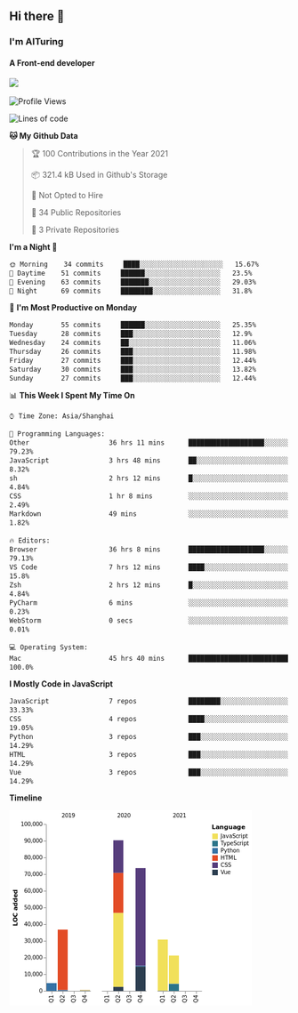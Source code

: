 ## Hi there 👋
### I'm AITuring
#### A Front-end developer

<img src="./dhx.gif" width="400px"/>

<!--START_SECTION:waka-->
![Profile Views](http://img.shields.io/badge/Profile%20Views-1-blue)

![Lines of code](https://img.shields.io/badge/From%20Hello%20World%20I%27ve%20Written-257899%20lines%20of%20code-blue)

**🐱 My Github Data** 

> 🏆 100 Contributions in the Year 2021
 > 
> 📦 321.4 kB Used in Github's Storage 
 > 
> 🚫 Not Opted to Hire
 > 
> 📜 34 Public Repositories 
 > 
> 🔑 3 Private Repositories  
 > 
**I'm a Night 🦉** 

```text
🌞 Morning    34 commits     ████░░░░░░░░░░░░░░░░░░░░░   15.67% 
🌆 Daytime    51 commits     ██████░░░░░░░░░░░░░░░░░░░   23.5% 
🌃 Evening    63 commits     ███████░░░░░░░░░░░░░░░░░░   29.03% 
🌙 Night      69 commits     ████████░░░░░░░░░░░░░░░░░   31.8%

```
📅 **I'm Most Productive on Monday** 

```text
Monday       55 commits     ██████░░░░░░░░░░░░░░░░░░░   25.35% 
Tuesday      28 commits     ███░░░░░░░░░░░░░░░░░░░░░░   12.9% 
Wednesday    24 commits     ██░░░░░░░░░░░░░░░░░░░░░░░   11.06% 
Thursday     26 commits     ███░░░░░░░░░░░░░░░░░░░░░░   11.98% 
Friday       27 commits     ███░░░░░░░░░░░░░░░░░░░░░░   12.44% 
Saturday     30 commits     ███░░░░░░░░░░░░░░░░░░░░░░   13.82% 
Sunday       27 commits     ███░░░░░░░░░░░░░░░░░░░░░░   12.44%

```


📊 **This Week I Spent My Time On** 

```text
⌚︎ Time Zone: Asia/Shanghai

💬 Programming Languages: 
Other                    36 hrs 11 mins      ███████████████████░░░░░░   79.23% 
JavaScript               3 hrs 48 mins       ██░░░░░░░░░░░░░░░░░░░░░░░   8.32% 
sh                       2 hrs 12 mins       █░░░░░░░░░░░░░░░░░░░░░░░░   4.84% 
CSS                      1 hr 8 mins         ░░░░░░░░░░░░░░░░░░░░░░░░░   2.49% 
Markdown                 49 mins             ░░░░░░░░░░░░░░░░░░░░░░░░░   1.82%

🔥 Editors: 
Browser                  36 hrs 8 mins       ███████████████████░░░░░░   79.13% 
VS Code                  7 hrs 12 mins       ████░░░░░░░░░░░░░░░░░░░░░   15.8% 
Zsh                      2 hrs 12 mins       █░░░░░░░░░░░░░░░░░░░░░░░░   4.84% 
PyCharm                  6 mins              ░░░░░░░░░░░░░░░░░░░░░░░░░   0.23% 
WebStorm                 0 secs              ░░░░░░░░░░░░░░░░░░░░░░░░░   0.01%

💻 Operating System: 
Mac                      45 hrs 40 mins      █████████████████████████   100.0%

```

**I Mostly Code in JavaScript** 

```text
JavaScript               7 repos             ████████░░░░░░░░░░░░░░░░░   33.33% 
CSS                      4 repos             ████░░░░░░░░░░░░░░░░░░░░░   19.05% 
Python                   3 repos             ███░░░░░░░░░░░░░░░░░░░░░░   14.29% 
HTML                     3 repos             ███░░░░░░░░░░░░░░░░░░░░░░   14.29% 
Vue                      3 repos             ███░░░░░░░░░░░░░░░░░░░░░░   14.29%

```


**Timeline**

![Chart not found](https://raw.githubusercontent.com/AITuring/AITuring/main/charts/bar_graph.png) 


<!--END_SECTION:waka-->



